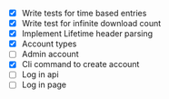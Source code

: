- [x] Write tests for time based entries
- [x] Write test for infinite download count
- [x] Implement Lifetime header parsing
- [x] Account types
- [ ] Admin account
- [x] Cli command to create account
- [ ] Log in api
- [ ] Log in page
